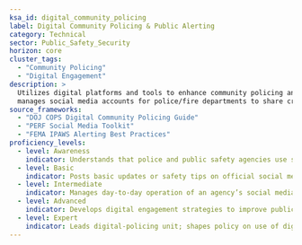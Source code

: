 ```yaml
---  
ksa_id: digital_community_policing  
label: Digital Community Policing & Public Alerting  
category: Technical  
sector: Public_Safety_Security  
horizon: core  
cluster_tags:
  - "Community Policing"
  - "Digital Engagement"
description: >  
  Utilizes digital platforms and tools to enhance community policing and public safety communication;  
  manages social media accounts for police/fire departments to share crime prevention tips and updates, operates public alert systems (e.g., SMS emergency alerts, apps) to inform citizens of emergencies or safety information, and engages with the community online to build trust and gather tips.  
source_frameworks:
  - "DOJ COPS Digital Community Policing Guide"
  - "PERF Social Media Toolkit"  
  - "FEMA IPAWS Alerting Best Practices"  
proficiency_levels:  
  - level: Awareness  
    indicator: Understands that police and public safety agencies use social media and text alerts to reach the community; has seen examples (Amber Alerts, Twitter announcements).  
  - level: Basic  
    indicator: Posts basic updates or safety tips on official social media under supervision; responds politely to simple public inquiries online; assists in sending a pre-crafted alert via an established system; logs sentiment.  
  - level: Intermediate  
    indicator: Manages day-to-day operation of an agency’s social media (content planning, monitoring comments for useful info or rumors); coordinates with IT to send timely emergency alerts using IPAWS or local systems; uses analytics to gauge reach and adjust strategies.  
  - level: Advanced  
    indicator: Develops digital engagement strategies to improve public trust and cooperation (e.g., live Q&A sessions, neighborhood group apps); ensures alert messages are clear, accessible (multilingual, for people with disabilities) and follow FEMA best practices; integrates predictive analytics; reduces response time; trains colleagues on digital communication.  
  - level: Expert  
    indicator: Leads digital-policing unit; shapes policy on use of digital tools in policing and emergency communications; implements new platforms or apps city-wide; possibly advises other jurisdictions or contributes to national standards for effective public alerting and online community engagement in safety contexts.  
---  
```

